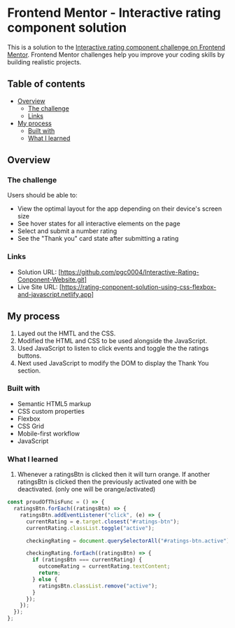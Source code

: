# Frontend Mentor - Interactive rating component solution

This is a solution to the [Interactive rating component challenge on Frontend Mentor](https://www.frontendmentor.io/challenges/interactive-rating-component-koxpeBUmI). Frontend Mentor challenges help you improve your coding skills by building realistic projects.

## Table of contents

- [Overview](#overview)
  - [The challenge](#the-challenge)
  - [Links](#links)
- [My process](#my-process)
  - [Built with](#built-with)
  - [What I learned](#what-i-learned)

## Overview

### The challenge

Users should be able to:

- View the optimal layout for the app depending on their device's screen size
- See hover states for all interactive elements on the page
- Select and submit a number rating
- See the "Thank you" card state after submitting a rating

### Links

- Solution URL: [https://github.com/pgc0004/Interactive-Rating-Conponent-Website.git]
- Live Site URL: [https://rating-conponent-solution-using-css-flexbox-and-javascript.netlify.app]

## My process

1. Layed out the HMTL and the CSS.
2. Modified the HTML and CSS to be used alongside the JavaScript.
3. Used JavaScript to listen to click events and toggle the the ratings buttons.
4. Next used JavaScript to modify the DOM to display the Thank You section.

### Built with

- Semantic HTML5 markup
- CSS custom properties
- Flexbox
- CSS Grid
- Mobile-first workflow
- JavaScript

### What I learned

1. Whenever a ratingsBtn is clicked then it will turn orange. If another ratingsBtn is clicked then the previously activated one with be deactivated. (only one will be orange/activated)

```js
const proudOfThisFunc = () => {
  ratingsBtn.forEach((ratingsBtn) => {
    ratingsBtn.addEventListener("click", (e) => {
      currentRating = e.target.closest("#ratings-btn");
      currentRating.classList.toggle("active");

      checkingRating = document.querySelectorAll("#ratings-btn.active");

      checkingRating.forEach((ratingsBtn) => {
        if (ratingsBtn === currentRating) {
          outcomeRating = currentRating.textContent;
          return;
        } else {
          ratingsBtn.classList.remove("active");
        }
      });
    });
  });
};
```
